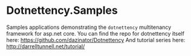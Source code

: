 # Dotnettency.Samples
Samples applications demonstrating the `dotnettency` multitenancy framework for asp.net core.
You can find the repo for dotnettency itself here: https://github.com/dazinator/Dotnettency
And tutorial series here: http://darrelltunnell.net/tutorial/
